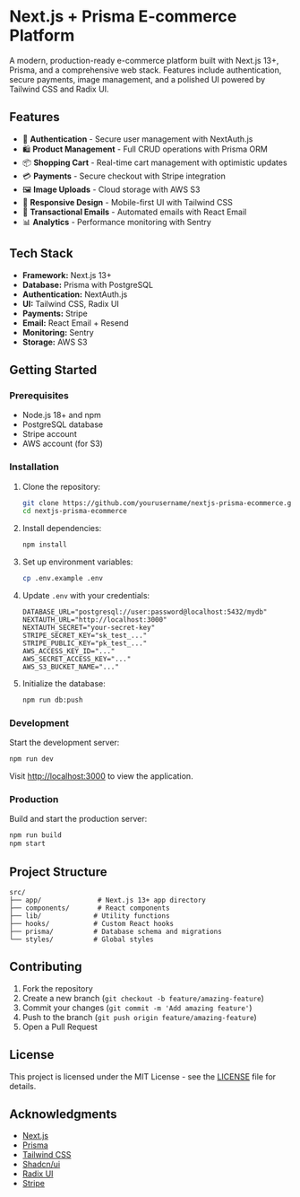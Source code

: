 # Next.js + Prisma E-commerce Platform

A modern, production-ready e-commerce platform built with Next.js 13+, Prisma, and a comprehensive web stack. Features include authentication, secure payments, image management, and a polished UI powered by Tailwind CSS and Radix UI.

## Features

- 🔐 **Authentication** - Secure user management with NextAuth.js
- 🛍️ **Product Management** - Full CRUD operations with Prisma ORM
- 📦 **Shopping Cart** - Real-time cart management with optimistic updates
- 💳 **Payments** - Secure checkout with Stripe integration
- 🖼️ **Image Uploads** - Cloud storage with AWS S3
- 📱 **Responsive Design** - Mobile-first UI with Tailwind CSS
- 📧 **Transactional Emails** - Automated emails with React Email
- 📊 **Analytics** - Performance monitoring with Sentry

## Tech Stack

- **Framework:** Next.js 13+
- **Database:** Prisma with PostgreSQL
- **Authentication:** NextAuth.js
- **UI:** Tailwind CSS, Radix UI
- **Payments:** Stripe
- **Email:** React Email + Resend
- **Monitoring:** Sentry
- **Storage:** AWS S3

## Getting Started

### Prerequisites

- Node.js 18+ and npm
- PostgreSQL database
- Stripe account
- AWS account (for S3)

### Installation

1. Clone the repository:
   ```bash
   git clone https://github.com/yourusername/nextjs-prisma-ecommerce.git
   cd nextjs-prisma-ecommerce
   ```

2. Install dependencies:
   ```bash
   npm install
   ```

3. Set up environment variables:
   ```bash
   cp .env.example .env
   ```

4. Update `.env` with your credentials:
   ```plaintext
   DATABASE_URL="postgresql://user:password@localhost:5432/mydb"
   NEXTAUTH_URL="http://localhost:3000"
   NEXTAUTH_SECRET="your-secret-key"
   STRIPE_SECRET_KEY="sk_test_..."
   STRIPE_PUBLIC_KEY="pk_test_..."
   AWS_ACCESS_KEY_ID="..."
   AWS_SECRET_ACCESS_KEY="..."
   AWS_S3_BUCKET_NAME="..."
   ```

5. Initialize the database:
   ```bash
   npm run db:push
   ```

### Development

Start the development server:
```bash
npm run dev
```

Visit [http://localhost:3000](http://localhost:3000) to view the application.

### Production

Build and start the production server:
```bash
npm run build
npm start
```

## Project Structure

```
src/
├── app/              # Next.js 13+ app directory
├── components/       # React components
├── lib/             # Utility functions
├── hooks/           # Custom React hooks
├── prisma/          # Database schema and migrations
└── styles/          # Global styles
```

## Contributing

1. Fork the repository
2. Create a new branch (`git checkout -b feature/amazing-feature`)
3. Commit your changes (`git commit -m 'Add amazing feature'`)
4. Push to the branch (`git push origin feature/amazing-feature`)
5. Open a Pull Request

## License

This project is licensed under the MIT License - see the [LICENSE](LICENSE) file for details.

## Acknowledgments

- [Next.js](https://nextjs.org)
- [Prisma](https://prisma.io)
- [Tailwind CSS](https://tailwindcss.com)
- [Shadcn/ui](https://ui.shadcn.com)
- [Radix UI](https://radix-ui.com)
- [Stripe](https://stripe.com)